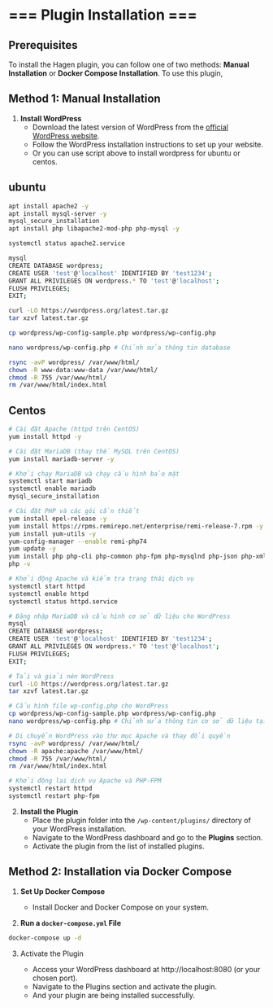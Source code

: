 # === Plugin Installation ===

## Prerequisites
To install the Hagen plugin, you can follow one of two methods: **Manual Installation** or **Docker Compose Installation**.
To use this plugin, 

## Method 1: Manual Installation
1. **Install WordPress**  
   - Download the latest version of WordPress from the [official WordPress website](https://wordpress.org/download/).  
   - Follow the WordPress installation instructions to set up your website.  
   - Or you can use script above to install wordpress for ubuntu or centos.
## ubuntu 
```bash
apt install apache2 -y 
apt install mysql-server -y 
mysql_secure_installation
apt install php libapache2-mod-php php-mysql -y

systemctl status apache2.service 

mysql 
CREATE DATABASE wordpress;
CREATE USER 'test'@'localhost' IDENTIFIED BY 'test1234';
GRANT ALL PRIVILEGES ON wordpress.* TO 'test'@'localhost';
FLUSH PRIVILEGES;
EXIT;

curl -LO https://wordpress.org/latest.tar.gz
tar xzvf latest.tar.gz

cp wordpress/wp-config-sample.php wordpress/wp-config.php

nano wordpress/wp-config.php # Chỉnh sửa thông tin database

rsync -avP wordpress/ /var/www/html/
chown -R www-data:www-data /var/www/html/
chmod -R 755 /var/www/html/
rm /var/www/html/index.html
```

## Centos  
```bash
# Cài đặt Apache (httpd trên CentOS)
yum install httpd -y 

# Cài đặt MariaDB (thay thế MySQL trên CentOS)
yum install mariadb-server -y 

# Khởi chạy MariaDB và chạy cấu hình bảo mật
systemctl start mariadb
systemctl enable mariadb
mysql_secure_installation

# Cài đặt PHP và các gói cần thiết
yum install epel-release -y
yum install https://rpms.remirepo.net/enterprise/remi-release-7.rpm -y
yum install yum-utils -y
yum-config-manager --enable remi-php74
yum update -y
yum install php php-cli php-common php-fpm php-mysqlnd php-json php-xml php-mbstring php-gd php-curl -y
php -v

# Khởi động Apache và kiểm tra trạng thái dịch vụ
systemctl start httpd
systemctl enable httpd
systemctl status httpd.service 

# Đăng nhập MariaDB và cấu hình cơ sở dữ liệu cho WordPress
mysql 
CREATE DATABASE wordpress;
CREATE USER 'test'@'localhost' IDENTIFIED BY 'test1234';
GRANT ALL PRIVILEGES ON wordpress.* TO 'test'@'localhost';
FLUSH PRIVILEGES;
EXIT;

# Tải và giải nén WordPress
curl -LO https://wordpress.org/latest.tar.gz
tar xzvf latest.tar.gz

# Cấu hình file wp-config.php cho WordPress
cp wordpress/wp-config-sample.php wordpress/wp-config.php
nano wordpress/wp-config.php # Chỉnh sửa thông tin cơ sở dữ liệu tại đây

# Di chuyển WordPress vào thư mục Apache và thay đổi quyền
rsync -avP wordpress/ /var/www/html/
chown -R apache:apache /var/www/html/
chmod -R 755 /var/www/html/
rm /var/www/html/index.html

# Khởi động lại dịch vụ Apache và PHP-FPM
systemctl restart httpd
systemctl restart php-fpm
```

2. **Install the Plugin**  
   - Place the plugin folder into the `/wp-content/plugins/` directory of your WordPress installation.  
   - Navigate to the WordPress dashboard and go to the **Plugins** section.  
   - Activate the plugin from the list of installed plugins.

## Method 2: Installation via Docker Compose

1. **Set Up Docker Compose**  
   - Install Docker and Docker Compose on your system.  

2. **Run a `docker-compose.yml` File**  
```bash
docker-compose up -d
```
3. Activate the Plugin

    - Access your WordPress dashboard at http://localhost:8080 (or your chosen port).
    - Navigate to the Plugins section and activate the plugin.
    - And your plugin are being installed successfully.